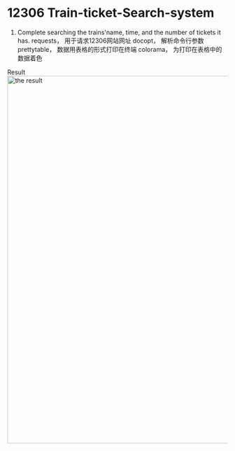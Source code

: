 # 12306 Train-ticket-Search-system

1. Complete searching the trains'name, time, and the number of tickets it has.
requests， 用于请求12306网站网址
docopt， 解析命令行参数
prettytable， 数据用表格的形式打印在终端
colorama， 为打印在表格中的数据着色

Result
<img width="840" alt="the result" src="https://user-images.githubusercontent.com/35820718/35418593-215363b8-0201-11e8-97e0-eab6e1cf9b65.png">
